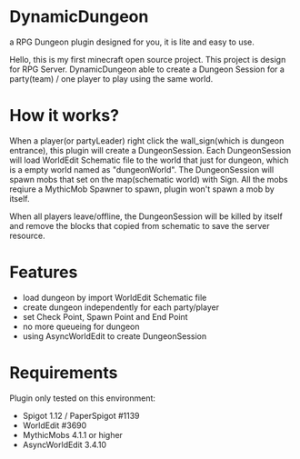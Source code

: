 # DynamicDungeon
a RPG Dungeon plugin designed for you, it is lite and easy to use.

Hello, this is my first minecraft open source project.
This project is design for RPG Server.
DynamicDungeon able to create a Dungeon Session for a party(team) / one player to play using the same world.

# How it works?
When a player(or partyLeader) right click the wall_sign(which is dungeon entrance), this plugin will create a DungeonSession.
Each DungeonSession will load WorldEdit Schematic file to the world that just for dungeon, which is a empty world named as "dungeonWorld".
The DungeonSession will spawn mobs that set on the map(schematic world) with Sign. All the mobs reqiure a MythicMob Spawner to spawn, plugin won't spawn a mob by itself.

When all players leave/offline, the DungeonSession will be killed by itself and remove the blocks that copied from schematic to save the server resource.

# Features
* load dungeon by import WorldEdit Schematic file
* create dungeon independently for each party/player
* set Check Point, Spawn Point and End Point
* no more queueing for dungeon
* using AsyncWorldEdit to create DungeonSession

# Requirements
Plugin only tested on this environment:
* Spigot 1.12 / PaperSpigot #1139
* WorldEdit #3690
* MythicMobs 4.1.1 or higher
* AsyncWorldEdit 3.4.10
